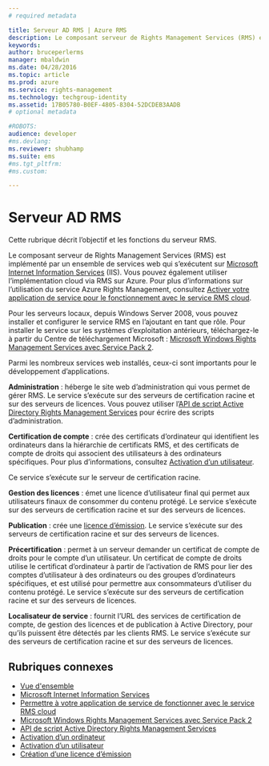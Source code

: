 ```yaml
---
# required metadata

title: Serveur AD RMS | Azure RMS
description: Le composant serveur de Rights Management Services (RMS) est implémenté par un ensemble de services web qui s’exécutent sur Microsoft Internet Information Services.
keywords:
author: bruceperlerms
manager: mbaldwin
ms.date: 04/28/2016
ms.topic: article
ms.prod: azure
ms.service: rights-management
ms.technology: techgroup-identity
ms.assetid: 17B05780-B0EF-4805-8304-52DCDEB3AADB
# optional metadata

#ROBOTS:
audience: developer
#ms.devlang:
ms.reviewer: shubhamp
ms.suite: ems
#ms.tgt_pltfrm:
#ms.custom:

---
```


# Serveur AD RMS

Cette rubrique décrit l’objectif et les fonctions du serveur RMS.

Le composant serveur de Rights Management Services (RMS) est implémenté par un ensemble de services web qui s’exécutent sur [Microsoft Internet Information Services](http://www.iis.net/overview) (IIS). Vous pouvez également utiliser l’implémentation cloud via RMS sur Azure. Pour plus d’informations sur l’utilisation du service Azure Rights Management, consultez [Activer votre application de service pour le fonctionnement avec le service RMS cloud](how-to-use-file-api-with-aadrm-cloud.md).

Pour les serveurs locaux, depuis Windows Server 2008, vous pouvez installer et configurer le service RMS en l’ajoutant en tant que rôle. Pour installer le service sur les systèmes d’exploitation antérieurs, téléchargez-le à partir du Centre de téléchargement Microsoft : [Microsoft Windows Rights Management Services avec Service Pack 2](http://www.microsoft.com/download/en/details.aspx?id=4909).

Parmi les nombreux services web installés, ceux-ci sont importants pour le développement d’applications.

**Administration** : héberge le site web d’administration qui vous permet de gérer RMS. Le service s’exécute sur des serveurs de certification racine et sur des serveurs de licences. Vous pouvez utiliser l’[API de script Active Directory Rights Management Services](https://msdn.microsoft.com/library/Bb968797) pour écrire des scripts d’administration.

**Certification de compte** : crée des certificats d’ordinateur qui identifient les ordinateurs dans la hiérarchie de certificats RMS, et des certificats de compte de droits qui associent des utilisateurs à des ordinateurs spécifiques. Pour plus d’informations, consultez [Activation d’un utilisateur](https://msdn.microsoft.com/library/Cc530378).

Ce service s’exécute sur le serveur de certification racine.

**Gestion des licences** : émet une licence d’utilisateur final qui permet aux utilisateurs finaux de consommer du contenu protégé. Le service s’exécute sur des serveurs de certification racine et sur des serveurs de licences.

**Publication** : crée une [licence d’émission](https://msdn.microsoft.com/library/Aa362355). Le service s’exécute sur des serveurs de certification racine et sur des serveurs de licences.

**Précertification** : permet à un serveur demander un certificat de compte de droits pour le compte d’un utilisateur. Un certificat de compte de droits utilise le certificat d’ordinateur à partir de l’activation de RMS pour lier des comptes d’utilisateur à des ordinateurs ou des groupes d’ordinateurs spécifiques, et est utilisé pour permettre aux consommateurs d’utiliser du contenu protégé. Le service s’exécute sur des serveurs de certification racine et sur des serveurs de licences.

**Localisateur de service** : fournit l’URL des services de certification de compte, de gestion des licences et de publication à Active Directory, pour qu’ils puissent être détectés par les clients RMS. Le service s’exécute sur des serveurs de certification racine et sur des serveurs de licences.

 

## Rubriques connexes ##
* [Vue d'ensemble](ad-rms-overview.md)
* [Microsoft Internet Information Services](http://www.iis.net/overview)
* [Permettre à votre application de service de fonctionner avec le service RMS cloud](how-to-use-file-api-with-aadrm-cloud.md)
* [Microsoft Windows Rights Management Services avec Service Pack 2](http://www.microsoft.com/download/en/details.aspx?id=4909)
* [API de script Active Directory Rights Management Services](https://msdn.microsoft.com/library/Bb968797)
* [Activation d’un ordinateur](https://msdn.microsoft.com/library/Cc530377)
* [Activation d’un utilisateur](https://msdn.microsoft.com/library/Cc530378)
* [Création d’une licence d’émission](https://msdn.microsoft.com/library/Aa362355)

 

 


<!--HONumber=Apr16_HO4-->


